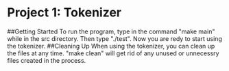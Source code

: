 Project 1: Tokenizer
====================
##Getting Started
To run the program, type in the command "make main" while in the src
directory. Then type "./test". Now you are redy to start using the tokenizer.
##Cleaning Up
When using the tokenizer, you can clean up the files at any time. "make clean"
will get rid of any unused or unnecessry files created in the process.

